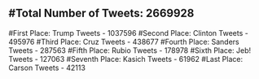 #Total Number of Tweets: 2669928 
---
#First Place: Trump Tweets - 1037596
#Second Place: Clinton Tweets - 495976
#Third Place: Cruz Tweets - 438677
#Fourth Place: Sanders Tweets - 287563
#Fifth Place: Rubio Tweets - 178978
#Sixth Place: Jeb! Tweets - 127063
#Seventh Place: Kasich Tweets - 61962
#Last Place: Carson Tweets - 42113
